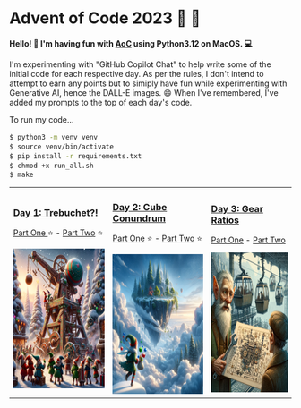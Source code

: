 # Advent of Code 2023 :christmas_tree: :gift:

<b>Hello! :wave: I'm having fun with [AoC](https://adventofcode.com/) using Python3.12 on MacOS. :computer: </b>

I'm experimenting with "GitHub Copilot Chat" to help write some of the initial code for each respective day. As per the rules, I don't intend to attempt to earn any points but to simiply have fun while experimenting with Generative AI, hence the DALL-E images. :smile: When I've remembered, I've added my prompts to the top of each day's code.

To run my code...

```bash
$ python3 -m venv venv
$ source venv/bin/activate
$ pip install -r requirements.txt
$ chmod +x run_all.sh
$ make
```

<table>

<tr> <!-- New Row -->

<td>

### [Day 1: Trebuchet?!](./Day1/problem.md)

[Part One ](./Day1/part1.py) :star: - [Part Two](./Day1/part2.py) :star:

<img src="./Day1/DALLE.png"  width="250" height="250">

</td>

<td>

### [Day 2: Cube Conundrum](./Day2/problem.md)

[Part One](./Day2/part1.py) :star: - [Part Two](./Day2/part2.py) :star:

<img src="./Day2/DALLE.png"  width="250" height="250">

</td>

<td>

### [Day 3: Gear Ratios](./Day3/problem.md)

[Part One](./Day3/part1.py) - [Part Two](./Day3/part2.py)

<img src="./Day3/DALLE.png"  width="250" height="250">

</td>

</tr> <!-- End Row -->

</table>